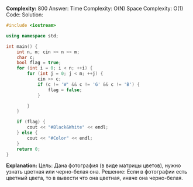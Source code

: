 **Complexity:** 800
Answer:
	Time Complexity: O(N)
	Space Complexity: O(1)
Code:
Solution:
```cpp
#include <iostream>

using namespace std;

int main() {
    int n, m; cin >> n >> m;
    char c;
    bool flag = true;
    for (int i = 0; i < n; ++i) {
        for (int j = 0; j < m; ++j) {
            cin >> c;
            if (c != 'W' && c != 'G' && c != 'B') {
                flag = false;
            }

        }
    }

    if (flag) {
        cout << "#Black&White" << endl;
    } else {
        cout << "#Color" << endl;
    }
    return 0;
}
```
**Explanation:**
	Цель: Дана фотография (в виде матрицы цветов), нужно узнать цветная или черно-белая она.
	Решение: Если в фотографии есть цветный цвета, то в вывести что она цветная, иначе она черно-белая.